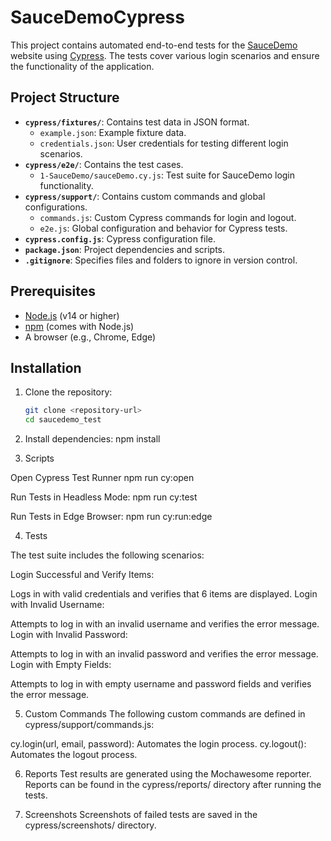 # SauceDemoCypress

This project contains automated end-to-end tests for the [SauceDemo](https://www.saucedemo.com/) website using [Cypress](https://www.cypress.io/). The tests cover various login scenarios and ensure the functionality of the application.

## Project Structure

- **`cypress/fixtures/`**: Contains test data in JSON format.
  - `example.json`: Example fixture data.
  - `credentials.json`: User credentials for testing different login scenarios.
- **`cypress/e2e/`**: Contains the test cases.
  - `1-SauceDemo/sauceDemo.cy.js`: Test suite for SauceDemo login functionality.
- **`cypress/support/`**: Contains custom commands and global configurations.
  - `commands.js`: Custom Cypress commands for login and logout.
  - `e2e.js`: Global configuration and behavior for Cypress tests.
- **`cypress.config.js`**: Cypress configuration file.
- **`package.json`**: Project dependencies and scripts.
- **`.gitignore`**: Specifies files and folders to ignore in version control.

## Prerequisites

- [Node.js](https://nodejs.org/) (v14 or higher)
- [npm](https://www.npmjs.com/) (comes with Node.js)
- A browser (e.g., Chrome, Edge)

## Installation

1. Clone the repository:
   ```bash
   git clone <repository-url>
   cd saucedemo_test

2. Install dependencies:
    npm install

3. Scripts

Open Cypress Test Runner
    npm run cy:open

Run Tests in Headless Mode:
    npm run cy:test

Run Tests in Edge Browser:
    npm run cy:run:edge

4. Tests

The test suite includes the following scenarios:

Login Successful and Verify Items:

Logs in with valid credentials and verifies that 6 items are displayed.
Login with Invalid Username:

Attempts to log in with an invalid username and verifies the error message.
Login with Invalid Password:

Attempts to log in with an invalid password and verifies the error message.
Login with Empty Fields:

Attempts to log in with empty username and password fields and verifies the error message.

5. Custom Commands
The following custom commands are defined in cypress/support/commands.js:

cy.login(url, email, password): Automates the login process.
cy.logout(): Automates the logout process.

6. Reports
Test results are generated using the Mochawesome reporter. Reports can be found in the cypress/reports/ directory after running the tests.

7. Screenshots
Screenshots of failed tests are saved in the cypress/screenshots/ directory.